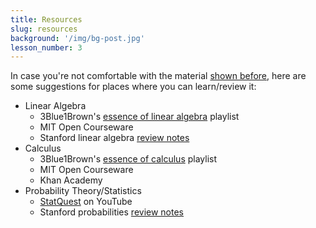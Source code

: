 ```yaml
---
title: Resources
slug: resources
background: '/img/bg-post.jpg'
lesson_number: 3
---
```


In case you're not comfortable with the material [shown before](/learning/prerequisites/what-you-should-know), here are some suggestions for places where you can learn/review it:

- Linear Algebra
	+ 3Blue1Brown's [essence of linear algebra](https://www.youtube.com/playlist?list=PLZHQObOWTQDPD3MizzM2xVFitgF8hE_ab) playlist
	+ MIT Open Courseware
	+ Stanford linear algebra [review notes](http://cs229.stanford.edu/section/cs229-linalg.pdf)
- Calculus
	+ 3Blue1Brown's [essence of calculus](https://www.youtube.com/playlist?list=PLZHQObOWTQDMsr9K-rj53DwVRMYO3t5Yr) playlist
	+ MIT Open Courseware
	+ Khan Academy
- Probability Theory/Statistics
	+ [StatQuest](https://www.youtube.com/user/joshstarmer) on YouTube
	+ Stanford probabilities [review notes](http://cs229.stanford.edu/section/cs229-prob.pdf)
